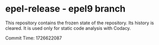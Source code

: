 # epel-release - epel9 branch

This repository contains the frozen state of the repository.
Its history is cleared. It is used only for static code
analysis with Codacy.

Commit Time: 1726622087